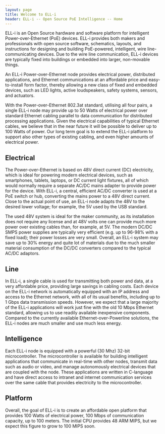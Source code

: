 ```yaml
---
layout: page
title: Welcome to ELL-i
header: ELL-i -- Open Source PoE Intelligence -- Home
---
```

ELL-i is an Open Source hardware and software platform for intelligent
Power-over-Ethernet (PoE) devices.  ELL-i provides both makers and
professionals with open source software, schematics, layouts, and
instructions for designing and building PoE-powered, intelligent, wire
line-communicating devices.  Due to the wire line communication, ELL-i
devices are typically fixed into buildings or embedded into larger,
non-movable things.

An ELL-i Power-over-Ethernet node provides electrical power,
distributed applications, and Ethernet communications at an affordable
price and easy-to-install form factor, thereby allowing a new class of
fixed and embedded devices, such as LED lights, active loudspeakers,
safety systems, sensors, and actuators.

With the Power-over-Ethernet 802.3at standard, utilising all four
pairs, a single ELL-i node may provide up to 50 Watts of electrical
power over standard Ethernet cabling parallel to data communication
for distributed processing applications.  Given the electrical
capabilities of typical Ethernet cables, we believe that in the near
future it will be possible to deliver up to 100 Watts of power.  Our
long term goal is to extend the ELL-i platform to support also other
types of existing cabling, and even higher amounts of electrical
power.

## Electrical

The Power-over-Ethernet is based on 48V direct current (DC)
electricity, which is ideal for powering modern electrical devices,
such as smartphones, tablets, laptops, or DC current light fixtures,
all of which would normally require a separate AC/DC mains adapter to
provide power for the device.  With ELL-i, a central, efficient AC/DC
converter is used at a PoE switch or hub, converting the mains power
to a 48V direct current.  Close to the actual point of use, an ELL-i
node adapts the 48V to the desired lower voltage; for example, the 5V
used by the USB standard.

The used 48V system is ideal for the maker community, as its
installation does not require any license and at 48V volts one can
provide much more power over existing cables than, for example, at 5V.
The modern DC/DC SMPS power supplies are typically very efficient
(e.g. up to 96-98% with a fixed load); their power losses are very
small.  Overall, an ELL-i system may save up to 30% energy and quite
lot of materials due to the much smaller material consumption of the
DC/DC converters compared to the typical AC/DC adaptors.

## Line

In ELL-i, a single cable is used for transmitting both power and data,
at a very affordable price, providing large savings in cabling
costs.  Each device on the ELL-i network is automatically equipped with
an IP address and access to the Ethernet network, with all of its
usual benefits, including up to 1 Gbps data transmission speeds.
However, we expect that a large majority of the ELL-i applications
will work just fine with the old 10 Mbps Ethernet standard, allowing
us to use readily available inexpensive components.  Compared to the
currently available Ethernet-over-Powerline solutions, the ELL-i nodes
are much smaller and use much less energy.

## Intelligence

Each ELL-i node is equipped with a powerful (30 Mhz) 32-bit
microcontroller.  The microcontroller is available for building
intelligent applications that communicate in real-time with other
nodes, transmit data such as audio or video, and manage autonomously
electrical devices that are coupled with the node.  These applications
are written in C-language and have direct access to intranet and
internet communication services over the same cable that provides
electricity to the microcontroller.

## Platform

Overall, the goal of ELL-i is to create an affordable open platform
that provides 100 Watts of electrical power, 100 Mbps of communication
capacity, up to 100 meters.  The initial CPU provides 48 ARM MIPS, but
we expect this figure to grow to 100 MIPS soon.



